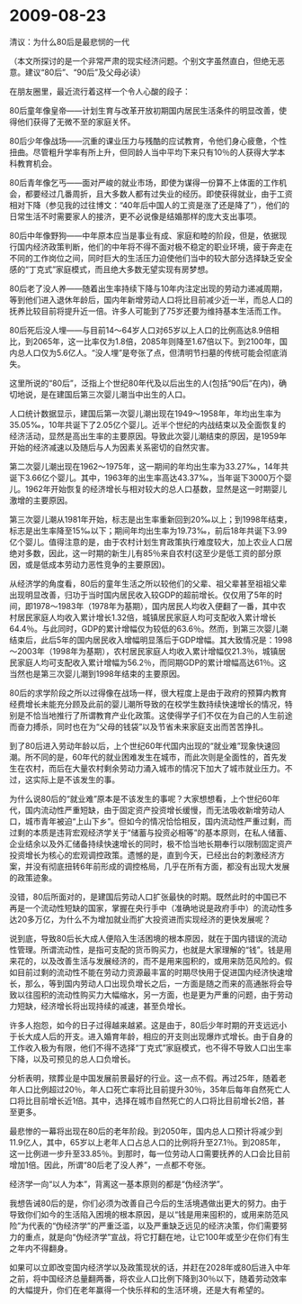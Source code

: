 # 2009-08-23

清议：为什么80后是最悲悯的一代

（本文所探讨的是一个非常严肃的现实经济问题。个别文字虽然直白，但绝无恶意。建议“80后”、“90后”及父母必读）

在朋友圈里，最近流行着这样一个令人心酸的段子：

80后童年像皇帝——计划生育与改革开放初期国内居民生活条件的明显改善，使得他们获得了无微不至的家庭关怀。

80后少年像战场——沉重的课业压力与残酷的应试教育，令他们身心疲惫，个性扭曲。尽管粗升学率有所上升，但同龄人当中平均下来只有10％的人获得大学本科教育机会。

80后青年像乞丐——面对严峻的就业市场，即使为谋得一份算不上体面的工作机会，都要经过几番周折，且大多数人都有过失业的经历。即使获得就业，由于工资相对下降（参见我的过往博文：“40年后中国人的工资是涨了还是降了”），他们的日常生活不时需要家人的接济，更不必说像是结婚那样的庞大支出事项。

80后中年像野狗——中年原本应当是事业有成、家庭和睦的阶段，但是，依据现行国内经济政策判断，他们的中年将不得不面对极不稳定的职业环境，疲于奔走在不同的工作岗位之间，同时巨大的生活压力迫使他们当中的较大部分选择缺乏安全感的“丁克式”家庭模式，而且绝大多数无望实现有房梦想。

80后老了没人养——随着出生率持续下降与10年内注定出现的劳动力递减周期，等到他们进入退休年龄后，国内年新增劳动人口将比目前减少近一半，而总人口的抚养比较目前将提升近一倍。许多人可能到了75岁还要为维持基本生活而工作。

80后死后没人埋——与目前14～64岁人口对65岁以上人口的比例高达8.9倍相比，到2065年，这一比率仅为1.8倍，2085年则降至1.67倍以下。到2100年，国内总人口仅为5.6亿人。“没人埋”是夸张了点，但清明节扫墓的传统可能会彻底消失。

这里所说的“80后”，泛指上个世纪80年代及以后出生的人(包括“90后”在内)，确切地说，是在建国后第三次婴儿潮当中出生的人口。

人口统计数据显示，建国后第一次婴儿潮出现在1949～1958年，年均出生率为35.05‰，10年共诞下了2.05亿个婴儿。近半个世纪的内战结束以及全面恢复的经济活动，显然是高出生率的主要原因。导致此次婴儿潮结束的原因，是1959年开始的经济减速以及随后与人为因素关系密切的自然灾害。

第二次婴儿潮出现在1962～1975年，这一期间的年均出生率为33.27‰，14年共诞下3.66亿个婴儿。其中，1963年的出生率高达43.37‰，当年诞下3000万个婴儿。1962年开始恢复的经济增长与相对较大的总人口基数，显然是这一时期婴儿激增的主要原因。

第三次婴儿潮从1981年开始，标志是出生率重新回到20‰以上；到1998年结束，标志是出生率降至15‰以下；期间年均出生率为19.73‰，前后18年共诞下3.99亿个婴儿。值得注意的是，由于农村计划生育政策执行难度较大，加上农业人口居绝对多数，因此，这一时期的新生儿有85％来自农村(这至少是低工资的部分原因，或是低成本劳动力恶性竞争的主要原因)。

从经济学的角度看，80后的童年生活之所以较他们的父辈、祖父辈甚至祖祖父辈出现明显改善，归功于当时国内居民收入较GDP的超前增长。仅仅用了5年的时间，即1978～1983年（1978年为基期），国内居民人均收入便翻了一番，其中农村居民家庭人均收入累计增长1.32倍，城镇居民家庭人均可支配收入累计增长64.4％。与此同时，GDP的累计增幅仅为较低的63.6％。然而，到第三次婴儿潮结束后，此后5年的国内居民收入增幅明显落后于GDP增幅。其大致情况是：1998～2003年（1998年为基期），农村居民家庭人均收入累计增幅仅21.3％，城镇居民家庭人均可支配收入累计增幅为56.2％，而同期GDP的累计增幅高达61％。这当然也是第三次婴儿潮到1998年结束的主要原因。

80后的求学阶段之所以过得像在战场一样，很大程度上是由于政府的预算内教育经费增长未能充分顾及此前的婴儿潮所导致的在校学生数持续快速增长的情况，特别是不恰当地推行了所谓教育产业化政策。这使得学子们不仅在为自己的人生前途而奋力搏杀，同时也在为“父母的钱袋”以及节省未来家庭支出而苦苦挣扎。

到了80后进入劳动年龄以后，上个世纪60年代国内出现的“就业难”现象快速回潮。所不同的是，60年代的就业困难发生在城市，而此次则是全面性的，首先发生在农村，而后在大量农村剩余劳动力涌入城市的情况下加大了城市就业压力。不过，这实际上是不该发生的事。

为什么说80后的“就业难”原本是不该发生的事呢？大家想想看，上个世纪60年代，国内流动性严重短缺，由于固定资产投资增长缓慢，而无法吸收新增劳动人口，城市青年被迫“上山下乡”。但如今的情况恰恰相反，国内流动性严重过剩，而过剩的本质是违背宏观经济学关于“储蓄与投资必相等”的基本原则，在私人储蓄、企业结余以及外汇储备持续快速增长的同时，极不恰当地长期奉行以限制固定资产投资增长为核心的宏观调控政策。遗憾的是，直到今天，已经出台的刺激经济方案，并没有彻底扭转6年前形成的调控格局，几乎在所有方面，都没有出现大发展的政策迹象。

没错，80后所面对的，是建国后劳动人口扩张最快的时期。既然此时的中国已不再是一个流动性短缺的国家，掌握在央行手中（准确地说是政府手中）的流动性多达20多万亿，为什么不为增加就业而扩大投资进而实现经济的更快发展呢？

说到底，导致80后长大成人便陷入生活困境的根本原因，就在于国内错误的流动性管理。所谓流动性，是指可支配的货币购买力，也就是大家理解的“钱”。钱是用来花的，以及改善生活与发展经济的，而不是用来囤积的，或用来防范风险的。假如目前过剩的流动性不能在劳动力资源最丰富的时期尽快用于促进国内经济快速增长，那么，等到国内劳动人口出现负增长之后，一方面是随之而来的高通胀将会导致以往囤积的流动性购买力大幅缩水，另一方面，也是更为严重的问题，由于劳动力短缺，经济增长将出现持续的减速，甚至负增长。

许多人抱怨，如今的日子过得越来越紧。这是由于，80后少年时期的开支远远小于长大成人后的开支。进入婚育年龄，相应的开支则出现爆炸式增长。由于自身的工作收入极为有限，他们不得不选择“丁克式”家庭模式，也不得不导致人口出生率下降，以及可预见的总人口负增长。

分析表明，殡葬业是中国发展前景最好的行业。这一点不假。再过25年，随着老年人口比例超过20％，年人口死亡率将比目前提升30％，35年后每年自然死亡人口将比目前增长近1倍。其中，选择在城市自然死亡的人口将比目前增长2倍，甚至更多。

最悲惨的一幕将出现在80后的老年阶段。到2050年，国内总人口预计将减少到11.9亿人，其中，65岁以上老年人口占总人口的比例将升至27.1％。到2085年，这一比例进一步升至33.85％。到那时，每一位劳动人口需要抚养的人口会比目前增加1倍。因此，所谓“80后老了没人养”，一点都不夸张。

经济学一向“以人为本”，背离这一基本原则的都是“伪经济学”。

我想告诫80后的是，你们必须为改善自己今后的生活境遇做出更大的努力。由于导致你们如今的生活陷入困境的根本原因，是以“钱是用来囤积的，或用来防范风险”为代表的“伪经济学”的严重泛滥，以及严重缺乏远见的经济决策，你们需要努力的重点，就是向“伪经济学”宣战，将它打翻在地，让它100年或至少在你们有生之年内不得翻身。

如果可以立即改变国内经济学以及政策现状的话，并赶在2028年或80后进入中年之前，将中国经济总量翻两番，将农业人口比例下降到30％以下，随着劳动效率的大幅提升，你们在老年赢得一个快乐祥和的生活环境，还是大有希望的。
